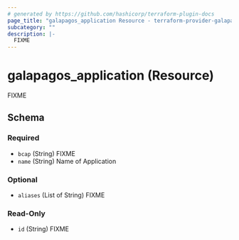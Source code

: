 ```yaml
---
# generated by https://github.com/hashicorp/terraform-plugin-docs
page_title: "galapagos_application Resource - terraform-provider-galapagos"
subcategory: ""
description: |-
  FIXME
---
```


# galapagos_application (Resource)

FIXME



<!-- schema generated by tfplugindocs -->
## Schema

### Required

- `bcap` (String) FIXME
- `name` (String) Name of Application

### Optional

- `aliases` (List of String) FIXME

### Read-Only

- `id` (String) FIXME


